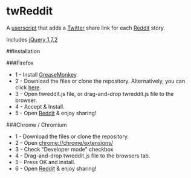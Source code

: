 twReddit
========

A [userscript](http://wiki.greasespot.net/User_script) that adds a [Twitter](https:twitter.com) share link for each [Reddit](http://www.reddit.com) story.

Includes [jQuery 1.7.2](http://jquery.com)

##Installation

###Firefox
* 1 - Install [GreaseMonkey](http://www.greasespot.net/).
* 2 - Download the files or clone the repository. Alternatively, you can click [here](https://github.com/jimakker/twReddit/raw/master/twreddit.user.js).
* 3 - Open twreddit.js file, or drag-and-drop twreddit.js file to the browser.
* 4 - Accept & Install.
* 5 - Open [Reddit](http://www.reddit.com) & enjoy sharing!

###Chrome / Chromium
* 1 - Download the files or clone the repository.
* 2 - Open [chrome://chrome/extensions/](chrome://chrome/extensions/)
* 3 - Check "Developer mode" checkbox
* 4 - Drag-and-drop twreddit.js file to the browsers tab.
* 5 - Press OK and install.
* 6 - Open [Reddit](http://www.reddit.com) & enjoy sharing!